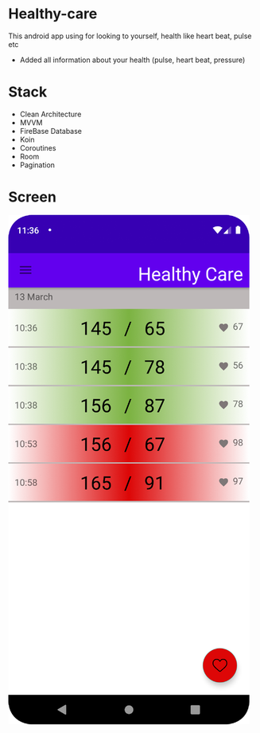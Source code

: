 # Healthy-care
This android app using for looking to yourself, health like heart beat, pulse etc
 - Added all information about your health (pulse, heart beat, pressure)
 
 # Stack
 - Clean Architecture
 - MVVM
 - FireBase Database
 - Koin
 - Coroutines
 - Room
 - Pagination
 
# Screen
![Image alt](https://github.com/Rasel579/Healthy-care/blob/master/main_sceen.png)

